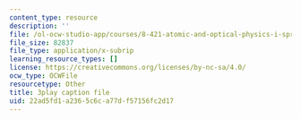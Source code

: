 ```yaml
---
content_type: resource
description: ''
file: /ol-ocw-studio-app/courses/8-421-atomic-and-optical-physics-i-spring-2014/22ad5fd1a2365c6ca77df57156fc2d17_iwQ49oG-DO8.vtt
file_size: 82837
file_type: application/x-subrip
learning_resource_types: []
license: https://creativecommons.org/licenses/by-nc-sa/4.0/
ocw_type: OCWFile
resourcetype: Other
title: 3play caption file
uid: 22ad5fd1-a236-5c6c-a77d-f57156fc2d17
---
```

